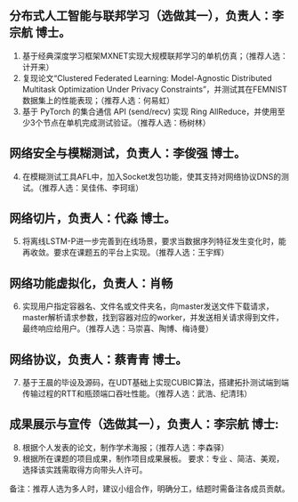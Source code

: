## 分布式人工智能与联邦学习（选做其一），负责人：李宗航 博士。

1. 基于经典深度学习框架MXNET实现大规模联邦学习的单机仿真；（推荐人选：计开来）
2. 复现论文“Clustered Federated Learning: Model-Agnostic Distributed Multitask Optimization Under Privacy Constraints”，并测试其在FEMNIST数据集上的性能表现；（推荐人选：何易虹）
3.  基于 PyTorch 的集合通信 API (send/recv) 实现 Ring AllReduce，并使用至少3个节点在单机完成测试验证。（推荐人选：杨树林）

## 网络安全与模糊测试，负责人：李俊强 博士。

4. 在模糊测试工具AFL中，加入Socket发包功能，使其支持对网络协议DNS的测试。（推荐人选：吴佳伟、李珂瑶）

## 网络切片，负责人：代淼 博士。

5. 将离线LSTM-P进一步完善到在线场景，要求当数据序列特征发生变化时，能再收敛。要求在课题五的平台上实现。（推荐人选：王宇辉）

## 网络功能虚拟化，负责人：肖畅

6. 实现用户指定容器名、文件名或文件夹名，向master发送文件下载请求， master解析请求参数，找到容器对应的worker，并发送相关请求得到文件，最终响应给用户。（推荐人选：马崇喜、陶博、梅诗曼）

## 网络协议，负责人：蔡青青 博士。

7. 基于王晨的毕设及源码，在UDT基础上实现CUBIC算法，搭建拓扑测试端到端传输过程的RTT和瓶颈端口吞吐性能。（推荐人选：武浩、纪清玮）

## 成果展示与宣传（选做其一），负责人：李宗航 博士: 

8. 根据个人发表的论文，制作学术海报；（推荐人选：李森驿）
9. 根据所在课题的项目成果，制作项目成果展板。
   要求：专业 、简洁、美观，选择该实践需取得方向带头人许可。

备注：推荐人选为多人时，建议小组合作，明确分工，结题时需备注各成员贡献。